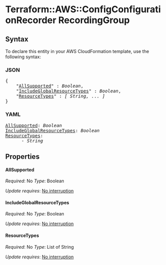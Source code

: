 # Terraform::AWS::ConfigConfigurationRecorder RecordingGroup

## Syntax

To declare this entity in your AWS CloudFormation template, use the following syntax:

### JSON

<pre>
{
    "<a href="#allsupported" title="AllSupported">AllSupported</a>" : <i>Boolean</i>,
    "<a href="#includeglobalresourcetypes" title="IncludeGlobalResourceTypes">IncludeGlobalResourceTypes</a>" : <i>Boolean</i>,
    "<a href="#resourcetypes" title="ResourceTypes">ResourceTypes</a>" : <i>[ String, ... ]</i>
}
</pre>

### YAML

<pre>
<a href="#allsupported" title="AllSupported">AllSupported</a>: <i>Boolean</i>
<a href="#includeglobalresourcetypes" title="IncludeGlobalResourceTypes">IncludeGlobalResourceTypes</a>: <i>Boolean</i>
<a href="#resourcetypes" title="ResourceTypes">ResourceTypes</a>: <i>
      - String</i>
</pre>

## Properties

#### AllSupported

_Required_: No
_Type_: Boolean

_Update requires_: [No interruption](https://docs.aws.amazon.com/AWSCloudFormation/latest/UserGuide/using-cfn-updating-stacks-update-behaviors.html#update-no-interrupt)

#### IncludeGlobalResourceTypes

_Required_: No
_Type_: Boolean

_Update requires_: [No interruption](https://docs.aws.amazon.com/AWSCloudFormation/latest/UserGuide/using-cfn-updating-stacks-update-behaviors.html#update-no-interrupt)

#### ResourceTypes

_Required_: No
_Type_: List of String

_Update requires_: [No interruption](https://docs.aws.amazon.com/AWSCloudFormation/latest/UserGuide/using-cfn-updating-stacks-update-behaviors.html#update-no-interrupt)


